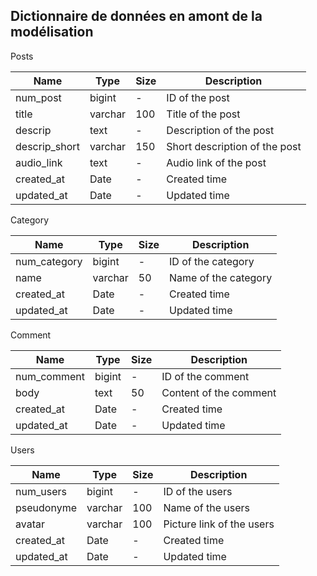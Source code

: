 ## Dictionnaire de données en amont de la modélisation

Posts

|Name|Type|Size|Description|
|-|-|-|-|
|num_post|bigint|-|ID of the post|
|title|varchar|100|Title of the post|
|descrip|text|-|Description of the post|
|descrip_short|varchar|150|Short description of the post|
|audio_link|text|-|Audio link of the post|
|created_at|Date|-|Created time|
|updated_at|Date|-|Updated time|

Category

|Name|Type|Size|Description|
|-|-|-|-|
|num_category|bigint|-|ID of the category|
|name|varchar|50|Name of the category|
|created_at|Date|-|Created time|
|updated_at|Date|-|Updated time|

Comment

|Name|Type|Size|Description|
|-|-|-|-|
|num_comment|bigint|-|ID of the comment|
|body|text|50|Content of the comment|
|created_at|Date|-|Created time|
|updated_at|Date|-|Updated time|

Users

|Name|Type|Size|Description|
|-|-|-|-|
|num_users|bigint|-|ID of the users|
|pseudonyme|varchar|100|Name of the users|
|avatar|varchar|100|Picture link of the users|
|created_at|Date|-|Created time|
|updated_at|Date|-|Updated time|
